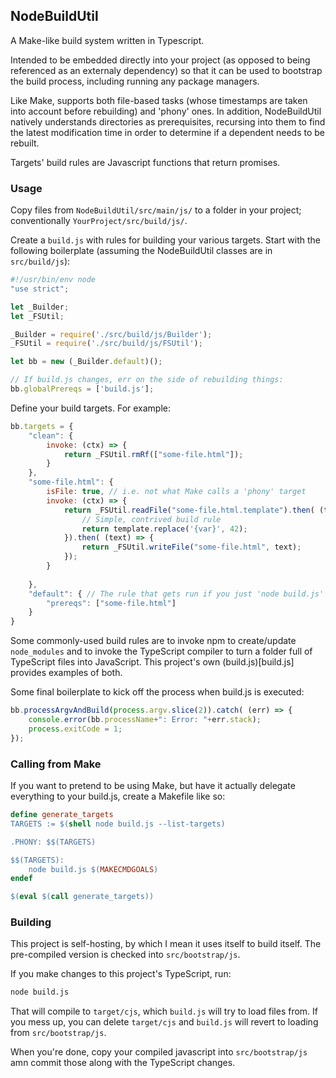 ## NodeBuildUtil

A Make-like build system written in Typescript.

Intended to be embedded directly into your project
(as opposed to being referenced as an externaly dependency)
so that it can be used to bootstrap the build process,
including running any package managers.

Like Make, supports both file-based tasks (whose timestamps are taken into account before rebuilding)
and 'phony' ones.  In addition, NodeBuildUtil natively understands directories
as prerequisites, recursing into them to find the latest modification time
in order to determine if a dependent needs to be rebuilt.

Targets' build rules are Javascript functions that return promises.


### Usage

Copy files from ```NodeBuildUtil/src/main/js/``` to a folder in your project;
conventionally ```YourProject/src/build/js/```.

Create a ```build.js``` with rules for building your various targets.
Start with the following boilerplate
(assuming the NodeBuildUtil classes are in ```src/build/js```):

```javascript
#!/usr/bin/env node
"use strict";

let _Builder;
let _FSUtil;

_Builder = require('./src/build/js/Builder');
_FSUtil = require('./src/build/js/FSUtil');

let bb = new (_Builder.default)();

// If build.js changes, err on the side of rebuilding things:
bb.globalPrereqs = ['build.js'];
```

Define your build targets.
For example:

```javascript
bb.targets = {
	"clean": {
		invoke: (ctx) => {
			return _FSUtil.rmRf(["some-file.html"]);
		}
	},
	"some-file.html": {
		isFile: true, // i.e. not what Make calls a 'phony' target
		invoke: (ctx) => {
			return _FSUtil.readFile("some-file.html.template").then( (template) => {
				// Simple, contrived build rule
				return template.replace('{var}', 42);
			}).then( (text) => {
				return _FSUtil.writeFile("some-file.html", text);
			});
		}
		
	},
	"default": { // The rule that gets run if you just 'node build.js' is called 'default'
		"prereqs": ["some-file.html"]
	}
}
```

Some commonly-used build rules are to invoke npm to create/update ```node_modules``` and
to invoke the TypeScript compiler to turn a folder full of TypeScript files into JavaScript.
This project's own (build.js)[build.js] provides examples of both.

Some final boilerplate to kick off the process when build.js is executed:

```javascript
bb.processArgvAndBuild(process.argv.slice(2)).catch( (err) => {
	console.error(bb.processName+": Error: "+err.stack);
	process.exitCode = 1;
});
```


### Calling from Make

If you want to pretend to be using Make, but have it actually delegate everything to your build.js,
create a Makefile like so:

```Makefile
define generate_targets
TARGETS := $(shell node build.js --list-targets)

.PHONY: $$(TARGETS)

$$(TARGETS):
	node build.js $(MAKECMDGOALS)
endef

$(eval $(call generate_targets))
```


### Building

This project is self-hosting, by which I mean it uses itself to build itself.
The pre-compiled version is checked into ```src/bootstrap/js```.

If you make changes to this project's TypeScript, run:

```sh
node build.js
```

That will compile to ```target/cjs```, which ```build.js``` will try to load files from.
If you mess up, you can delete ```target/cjs``` and ```build.js``` will revert
to loading from ```src/bootstrap/js```.

When you're done, copy your compiled javascript into ```src/bootstrap/js``` amn commit those
along with the TypeScript changes.
